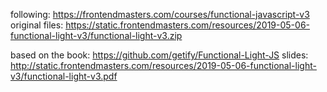 following: https://frontendmasters.com/courses/functional-javascript-v3
original files: https://static.frontendmasters.com/resources/2019-05-06-functional-light-v3/functional-light-v3.zip

based on the book: https://github.com/getify/Functional-Light-JS
slides: http://static.frontendmasters.com/resources/2019-05-06-functional-light-v3/functional-light-v3.pdf

